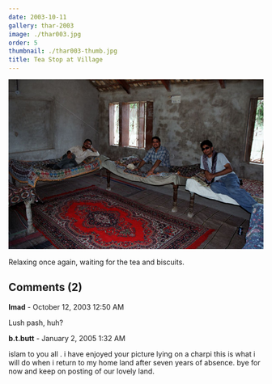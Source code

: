 ```yaml
---
date: 2003-10-11
gallery: thar-2003
image: ./thar003.jpg
order: 5
thumbnail: ./thar003-thumb.jpg
title: Tea Stop at Village
---
```


![Tea Stop at Village](./thar003.jpg)

Relaxing once again, waiting for the tea and biscuits.

<div id="comments">

## Comments (2)

<div id="comment">

**Imad** - October 12, 2003 12:50 AM

Lush pash, huh?

</div>

<div id="comment">

**b.t.butt** - January  2, 2005  1:32 AM

islam to you all . i have enjoyed your picture lying on a charpi this is what i will do when i return to my home land after seven years of absence. bye for now and keep on posting of our lovely land.

</div>

</div>